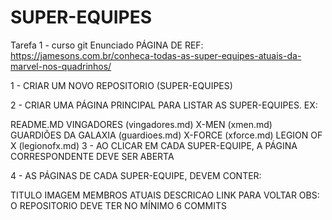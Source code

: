 # SUPER-EQUIPES
Tarefa 1 - curso git
Enunciado
PÁGINA DE REF: https://jamesons.com.br/conheca-todas-as-super-equipes-atuais-da-marvel-nos-quadrinhos/

1 - CRIAR UM NOVO REPOSITORIO (SUPER-EQUIPES)

2 - CRIAR UMA PÁGINA PRINCIPAL PARA LISTAR AS SUPER-EQUIPES. EX:

README.MD
VINGADORES (vingadores.md)
X-MEN (xmen.md)
GUARDIÕES DA GALAXIA (guardioes.md)
X-FORCE (xforce.md)
LEGION OF X (legionofx.md)
3 - AO CLICAR EM CADA SUPER-EQUIPE, A PÁGINA CORRESPONDENTE DEVE SER ABERTA

4 - AS PÁGINAS DE CADA SUPER-EQUIPE, DEVEM CONTER:

TITULO
IMAGEM
MEMBROS ATUAIS
DESCRICAO
LINK PARA VOLTAR
OBS: O REPOSITORIO DEVE TER NO MÍNIMO 6 COMMITS
